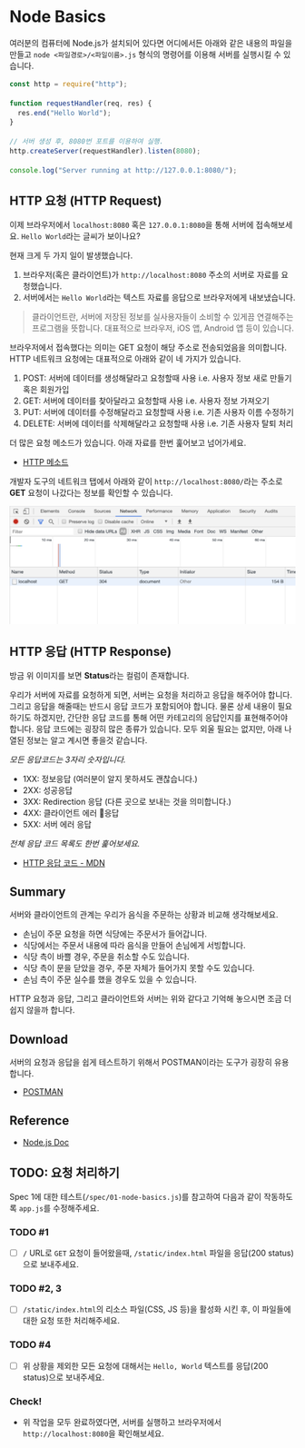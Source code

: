 # Node Basics

여러분의 컴퓨터에 Node.js가 설치되어 있다면 어디에서든 아래와 같은 내용의 파일을 만들고 `node <파일경로>/<파일이름>.js` 형식의 명령어를 이용해 서버를 실행시킬 수 있습니다.

```js
const http = require("http");

function requestHandler(req, res) {
  res.end("Hello World");
}

// 서버 생성 후, 8080번 포트를 이용하여 실행.
http.createServer(requestHandler).listen(8080);

console.log("Server running at http://127.0.0.1:8080/");
```

## HTTP 요청 (HTTP Request)

이제 브라우저에서 `localhost:8080` 혹은 `127.0.0.1:8080`을 통해 서버에 접속해보세요. `Hello World`라는 글씨가 보이나요?

현재 크게 두 가지 일이 발생했습니다.

1. 브라우저(혹은 클라이언트)가 `http://localhost:8080` 주소의 서버로 자료를 요청했습니다.
2. 서버에서는 `Hello World`라는 텍스트 자료를 응답으로 브라우저에게 내보냈습니다.

> 클라이언트란, 서버에 저장된 정보를 실사용자들이 소비할 수 있게끔 연결해주는 프로그램을 뜻합니다. 대표적으로 브라우저, iOS 앱, Android 앱 등이 있습니다.

브라우저에서 접속했다는 의미는 GET 요청이 해당 주소로 전송되었음을 의미합니다. HTTP 네트워크 요청에는 대표적으로 아래와 같이 네 가지가 있습니다.

1. POST: 서버에 데이터를 생성해달라고 요청할때 사용 i.e. 사용자 정보 새로 만들기 혹은 회원가입
2. GET: 서버에 데이터를 찾아달라고 요청할때 사용 i.e. 사용자 정보 가져오기
3. PUT: 서버에 데이터를 수정해달라고 요청할때 사용 i.e. 기존 사용자 이름 수정하기
4. DELETE: 서버에 데이터를 삭제해달라고 요청할때 사용 i.e. 기존 사용자 탈퇴 처리

더 많은 요청 메소드가 있습니다. 아래 자료를 한번 훑어보고 넘어가세요.

- [HTTP 메소드](https://blog.sonim1.com/95)

개발자 도구의 네트워크 탭에서 아래와 같이 `http://localhost:8080/`라는 주소로 **GET** 요청이 나갔다는 정보를 확인할 수 있습니다.

![Network Dev Tool](./network.png)

## HTTP 응답 (HTTP Response)

방금 위 이미지를 보면 **Status**라는 컬럼이 존재합니다.

우리가 서버에 자료를 요청하게 되면, 서버는 요청을 처리하고 응답을 해주어야 합니다. 그리고 응답을 해줄때는 반드시 응답 코드가 포함되어야 합니다. 물론 상세 내용이 필요하기도 하겠지만, 간단한 응답 코드를 통해 어떤 카테고리의 응답인지를 표현해주어야 합니다. 응답 코드에는 굉장히 많은 종류가 있습니다. 모두 외울 필요는 없지만, 아래 나열된 정보는 알고 계시면 좋을것 같습니다.

_모든 응답코드는 3자리 숫자입니다._

- 1XX: 정보응답 (여러분이 알지 못하셔도 괜찮습니다.)
- 2XX: 성공응답
- 3XX: Redirection 응답 (다른 곳으로 보내는 것을 의미합니다.)
- 4XX: 클라이언트 에러 응답
- 5XX: 서버 에러 응답

_전체 응답 코드 목록도 한번 훑어보세요._

- [HTTP 응답 코드 - MDN](https://developer.mozilla.org/ko/docs/Web/HTTP/Status)

## Summary

서버와 클라이언트의 관계는 우리가 음식을 주문하는 상황과 비교해 생각해보세요.

- 손님이 주문 요청을 하면 식당에는 주문서가 들어갑니다.
- 식당에서는 주문서 내용에 따라 음식을 만들어 손님에게 서빙합니다.
- 식당 측이 바쁠 경우, 주문을 취소할 수도 있습니다.
- 식당 측이 문을 닫았을 경우, 주문 자체가 들어가지 못할 수도 있습니다.
- 손님 측이 주문 실수를 했을 경우도 있을 수 있습니다.

HTTP 요청과 응답, 그리고 클라이언트와 서버는 위와 같다고 기억해 놓으시면 조금 더 쉽지 않을까 합니다.

## Download

서버의 요청과 응답을 쉽게 테스트하기 위해서 POSTMAN이라는 도구가 굉장히 유용합니다.

- [POSTMAN](https://www.postman.com/)

## Reference

- [Node.js Doc](https://nodejs.org/api/)

## TODO: 요청 처리하기

Spec 1에 대한 테스트(`/spec/01-node-basics.js`)를 참고하여 다음과 같이 작동하도록 `app.js`를 수정해주세요.

### TODO #1

- [ ] `/` URL로 `GET` 요청이 들어왔을때, `/static/index.html` 파일을 응답(200 status)으로 보내주세요.

### TODO #2, 3

- [ ] `/static/index.html`의 리소스 파일(CSS, JS 등)을 활성화 시킨 후, 이 파일들에 대한 요청 또한 처리해주세요.

### TODO #4

- [ ] 위 상황을 제외한 모든 요청에 대해서는 `Hello, World` 텍스트를 응답(200 status)으로 보내주세요.

### Check!

- 위 작업을 모두 완료하였다면, 서버를 실행하고 브라우저에서 `http://localhost:8080`을 확인해보세요.
